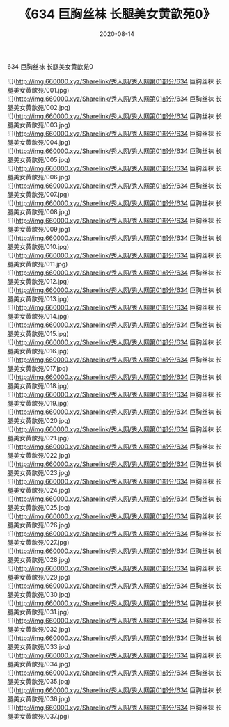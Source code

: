 ﻿---
layout: post
title:  《634 巨胸丝袜 长腿美女黄歆苑0》
date:   2020-08-14
img: http://img.660000.xyz/Sharelink/秀人网/秀人网第01部分/634 巨胸丝袜 长腿美女黄歆苑0/000.jpg
categories: [美女, 清纯, 唯美]
---

634 巨胸丝袜 长腿美女黄歆苑0

  ![](http://img.660000.xyz/Sharelink/秀人网/秀人网第01部分/634 巨胸丝袜 长腿美女黄歆苑/001.jpg) <br> ![](http://img.660000.xyz/Sharelink/秀人网/秀人网第01部分/634 巨胸丝袜 长腿美女黄歆苑/002.jpg) <br> ![](http://img.660000.xyz/Sharelink/秀人网/秀人网第01部分/634 巨胸丝袜 长腿美女黄歆苑/003.jpg) <br> ![](http://img.660000.xyz/Sharelink/秀人网/秀人网第01部分/634 巨胸丝袜 长腿美女黄歆苑/004.jpg) <br> ![](http://img.660000.xyz/Sharelink/秀人网/秀人网第01部分/634 巨胸丝袜 长腿美女黄歆苑/005.jpg) <br> ![](http://img.660000.xyz/Sharelink/秀人网/秀人网第01部分/634 巨胸丝袜 长腿美女黄歆苑/006.jpg) <br> ![](http://img.660000.xyz/Sharelink/秀人网/秀人网第01部分/634 巨胸丝袜 长腿美女黄歆苑/007.jpg) <br> ![](http://img.660000.xyz/Sharelink/秀人网/秀人网第01部分/634 巨胸丝袜 长腿美女黄歆苑/008.jpg) <br> ![](http://img.660000.xyz/Sharelink/秀人网/秀人网第01部分/634 巨胸丝袜 长腿美女黄歆苑/009.jpg) <br> ![](http://img.660000.xyz/Sharelink/秀人网/秀人网第01部分/634 巨胸丝袜 长腿美女黄歆苑/010.jpg) <br> ![](http://img.660000.xyz/Sharelink/秀人网/秀人网第01部分/634 巨胸丝袜 长腿美女黄歆苑/011.jpg) <br> ![](http://img.660000.xyz/Sharelink/秀人网/秀人网第01部分/634 巨胸丝袜 长腿美女黄歆苑/012.jpg) <br> ![](http://img.660000.xyz/Sharelink/秀人网/秀人网第01部分/634 巨胸丝袜 长腿美女黄歆苑/013.jpg) <br> ![](http://img.660000.xyz/Sharelink/秀人网/秀人网第01部分/634 巨胸丝袜 长腿美女黄歆苑/014.jpg) <br> ![](http://img.660000.xyz/Sharelink/秀人网/秀人网第01部分/634 巨胸丝袜 长腿美女黄歆苑/015.jpg) <br> ![](http://img.660000.xyz/Sharelink/秀人网/秀人网第01部分/634 巨胸丝袜 长腿美女黄歆苑/016.jpg) <br> ![](http://img.660000.xyz/Sharelink/秀人网/秀人网第01部分/634 巨胸丝袜 长腿美女黄歆苑/017.jpg) <br> ![](http://img.660000.xyz/Sharelink/秀人网/秀人网第01部分/634 巨胸丝袜 长腿美女黄歆苑/018.jpg) <br> ![](http://img.660000.xyz/Sharelink/秀人网/秀人网第01部分/634 巨胸丝袜 长腿美女黄歆苑/019.jpg) <br> ![](http://img.660000.xyz/Sharelink/秀人网/秀人网第01部分/634 巨胸丝袜 长腿美女黄歆苑/020.jpg) <br> ![](http://img.660000.xyz/Sharelink/秀人网/秀人网第01部分/634 巨胸丝袜 长腿美女黄歆苑/021.jpg) <br> ![](http://img.660000.xyz/Sharelink/秀人网/秀人网第01部分/634 巨胸丝袜 长腿美女黄歆苑/022.jpg) <br> ![](http://img.660000.xyz/Sharelink/秀人网/秀人网第01部分/634 巨胸丝袜 长腿美女黄歆苑/023.jpg) <br> ![](http://img.660000.xyz/Sharelink/秀人网/秀人网第01部分/634 巨胸丝袜 长腿美女黄歆苑/024.jpg) <br> ![](http://img.660000.xyz/Sharelink/秀人网/秀人网第01部分/634 巨胸丝袜 长腿美女黄歆苑/025.jpg) <br> ![](http://img.660000.xyz/Sharelink/秀人网/秀人网第01部分/634 巨胸丝袜 长腿美女黄歆苑/026.jpg) <br> ![](http://img.660000.xyz/Sharelink/秀人网/秀人网第01部分/634 巨胸丝袜 长腿美女黄歆苑/027.jpg) <br> ![](http://img.660000.xyz/Sharelink/秀人网/秀人网第01部分/634 巨胸丝袜 长腿美女黄歆苑/028.jpg) <br> ![](http://img.660000.xyz/Sharelink/秀人网/秀人网第01部分/634 巨胸丝袜 长腿美女黄歆苑/029.jpg) <br> ![](http://img.660000.xyz/Sharelink/秀人网/秀人网第01部分/634 巨胸丝袜 长腿美女黄歆苑/030.jpg) <br> ![](http://img.660000.xyz/Sharelink/秀人网/秀人网第01部分/634 巨胸丝袜 长腿美女黄歆苑/031.jpg) <br> ![](http://img.660000.xyz/Sharelink/秀人网/秀人网第01部分/634 巨胸丝袜 长腿美女黄歆苑/032.jpg) <br> ![](http://img.660000.xyz/Sharelink/秀人网/秀人网第01部分/634 巨胸丝袜 长腿美女黄歆苑/033.jpg) <br> ![](http://img.660000.xyz/Sharelink/秀人网/秀人网第01部分/634 巨胸丝袜 长腿美女黄歆苑/034.jpg) <br> ![](http://img.660000.xyz/Sharelink/秀人网/秀人网第01部分/634 巨胸丝袜 长腿美女黄歆苑/035.jpg) <br> ![](http://img.660000.xyz/Sharelink/秀人网/秀人网第01部分/634 巨胸丝袜 长腿美女黄歆苑/036.jpg) <br> ![](http://img.660000.xyz/Sharelink/秀人网/秀人网第01部分/634 巨胸丝袜 长腿美女黄歆苑/037.jpg) <br>